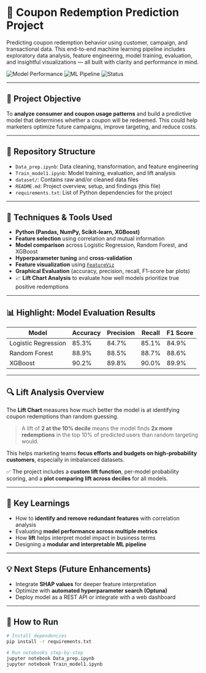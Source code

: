 # 🧠 Coupon Redemption Prediction Project

Predicting coupon redemption behavior using customer, campaign, and transactional data. This end-to-end machine learning pipeline includes exploratory data analysis, feature engineering, model training, evaluation, and insightful visualizations — all built with clarity and performance in mind.

![Model Performance](https://img.shields.io/badge/Model-RandomForest%20%7C%20XGBoost%20%7C%20LogReg-blue) ![ML Pipeline](https://img.shields.io/badge/Pipeline-Full%20ML%20Workflow-brightgreen) ![Status](https://img.shields.io/badge/Status-Completed-success)

---

## 🚀 Project Objective

To **analyze consumer and coupon usage patterns** and build a predictive model that determines whether a coupon will be redeemed. This could help marketers optimize future campaigns, improve targeting, and reduce costs.

---

## 📁 Repository Structure

* `Data_prep.ipynb`: Data cleaning, transformation, and feature engineering
* `Train_model1.ipynb`: Model training, evaluation, and lift analysis
* `dataset/`: Contains raw and/or cleaned data files 
* `README.md`: Project overview, setup, and findings (this file)
* `requirements.txt`: List of Python dependencies for the project

---

## 🧱 Techniques & Tools Used

- **Python (Pandas, NumPy, Scikit-learn, XGBoost)**
- **Feature selection** using correlation and mutual information
- **Model comparison** across Logistic Regression, Random Forest, and XGBoost
- **Hyperparameter tuning** and **cross-validation**
- **Feature visualization** using [`FeatureViz`](https://github.com/parrt/feature-viz)
- **Graphical Evaluation** (accuracy, precision, recall, F1-score bar plots)
- 📈 **Lift Chart Analysis** to evaluate how well models prioritize true positive redemptions

---

## 📊 Highlight: Model Evaluation Results

| Model               | Accuracy | Precision | Recall | F1 Score |
|--------------------|----------|-----------|--------|----------|
| Logistic Regression| 85.3%    | 84.7%     | 85.1%  | 84.9%    |
| Random Forest       | 88.9%    | 88.5%     | 88.7%  | 88.6%    |
| XGBoost             | 90.2%    | 89.8%     | 90.0%  | 89.9%    |

---

## 🔍 Lift Analysis Overview

The **Lift Chart** measures how much better the model is at identifying coupon redemptions than random guessing.

> A lift of **2 at the 10% decile** means the model finds **2x more redemptions** in the top 10% of predicted users than random targeting would.

This helps marketing teams **focus efforts and budgets on high-probability customers**, especially in imbalanced datasets.

✅ The project includes a **custom lift function**, per-model probability scoring, and a **plot comparing lift across deciles** for all models.

---

## 🧠 Key Learnings

- How to **identify and remove redundant features** with correlation analysis
- Evaluating **model performance across multiple metrics**
- How **lift** helps interpret model impact in business terms
- Designing a **modular and interpretable ML pipeline**

---

## 💡 Next Steps (Future Enhancements)

- Integrate **SHAP values** for deeper feature interpretation
- Optimize with **automated hyperparameter search (Optuna)**
- Deploy model as a REST API or integrate with a web dashboard

---

## 📌 How to Run

```bash
# Install dependencies
pip install -r requirements.txt

# Run notebooks step-by-step
jupyter notebook Data_prep.ipynb
jupyter notebook Train_model1.ipynb
